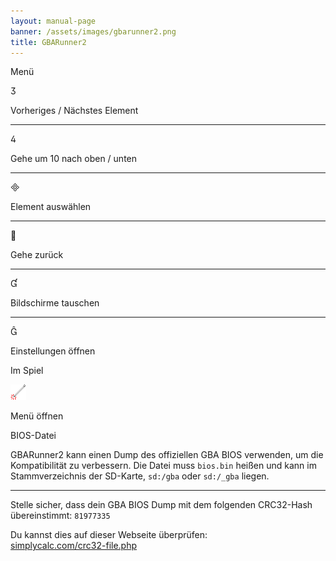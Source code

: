 ```yaml
---
layout: manual-page
banner: /assets/images/gbarunner2.png
title: GBARunner2
---
```


<div id="menu" class="section-title">Menü</div>
<div class="section-body">
    <div class="button-action-group">
        <p class="button-action button">&#xE07D;</p>
        <p class="button-action-text">Vorheriges / Nächstes Element</p>
    </div>
    <hr>
    <div class="button-action-group">
        <p class="button-action button">&#xE07E;</p>
        <p class="button-action-text">Gehe um 10 nach oben / unten</p>
    </div>
    <hr>
    <div class="button-action-group">
        <p class="button-action button">&#xE000;</p>
        <p class="button-action-text">Element auswählen</p>
    </div>
    <hr>
    <div class="button-action-group">
        <p class="button-action button">&#xE001;</p>
        <p class="button-action-text">Gehe zurück</p>
    </div>
    <hr>
    <div class="button-action-group">
        <p class="button-action button">&#xE004;</p>
        <p class="button-action-text">Bildschirme tauschen</p>
    </div>
    <hr>
    <div class="button-action-group">
        <p class="button-action button">&#xE005;</p>
        <p class="button-action-text">Einstellungen öffnen</p>
    </div>
</div>
<div id="in-game" class="section-title">Im Spiel</div>
<div class="section-body">
    <div class="button-action-group">
        <p class="button-action"><img src="/assets/images/tap.png" alt="Tippe auf den Touchscreen"></p>
        <p class="button-action-text">Menü öffnen</p>
    </div>
</div>
<div id="bios-file" class="section-title">BIOS-Datei</div>
<div class="section-body">
    <p>
        GBARunner2 kann einen Dump des offiziellen GBA BIOS verwenden, um die Kompatibilität zu verbessern. Die Datei muss <code>bios.bin</code> heißen und kann im Stammverzeichnis der SD-Karte, <code>sd:/gba</code> oder <code>sd:/_gba</code> liegen.
    </p>
    <hr>
    <p>
        Stelle sicher, dass dein GBA BIOS Dump mit dem folgenden CRC32-Hash übereinstimmt: <code>81977335</code>
    </p>
    <p>
        Du kannst dies auf dieser Webseite überprüfen:<br><a href="https://simplycalc.com/crc32-file.php">simplycalc.com/crc32-file.php</a>
    </p>
</div>

